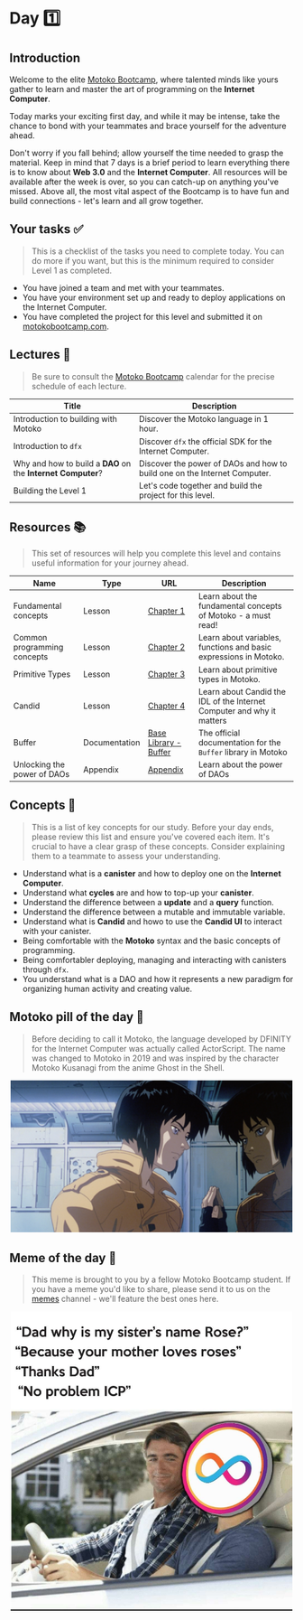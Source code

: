 # Day 1️⃣

## Introduction

Welcome to the elite [Motoko Bootcamp](https://twitter.com/motoko_bootcamp), where talented minds like yours gather to learn and master the art of programming on the **Internet Computer**.

Today marks your exciting first day, and while it may be intense, take the chance to bond with your teammates and brace yourself for the adventure ahead. <br/>

Don't worry if you fall behind; allow yourself the time needed to grasp the material. Keep in mind that 7 days is a brief period to learn everything there is to know about **Web 3.0** and the **Internet Computer**. All resources will be available after the week is over, so you can catch-up on anything you've missed.
Above all, the most vital aspect of the Bootcamp is to have fun and build connections - let's learn and all grow together.

## Your tasks ✅

> This is a checklist of the tasks you need to complete today. You can do more if you want, but this is the minimum required to consider Level 1 as completed.

- You have joined a team and met with your teammates.
- You have your environment set up and ready to deploy applications on the Internet Computer.
- You have completed the project for this level and submitted it on [motokobootcamp.com](https://motokobootcamp.com/).

## Lectures 🍿

> Be sure to consult the [Motoko Bootcamp](https://calendar.google.com/calendar/u/0/embed?src=c_1a1c0c95f41c3d5729532726aaa57d96e991c5d3254b0f9e02fdf4d9babf4401@group.calendar.google.com) calendar for the precise schedule of each lecture.

| Title                                                        | Description                                                               |
| ------------------------------------------------------------ | ------------------------------------------------------------------------- |
| Introduction to building with Motoko </a>                    | Discover the Motoko language in 1 hour.                                   |
| Introduction to `dfx`                                        | Discover `dfx` the official SDK for the Internet Computer.                |
| Why and how to build a **DAO** on the **Internet Computer**? | Discover the power of DAOs and how to build one on the Internet Computer. |
| Building the Level 1                                         | Let's code together and build the project for this level.                 |

## Resources 📚

> This set of resources will help you complete this level and contains useful information for your journey ahead.

| Name                        | Type          | URL                                                                                                     | Description                                                            |
| --------------------------- | ------------- | ------------------------------------------------------------------------------------------------------- | ---------------------------------------------------------------------- |
| Fundamental concepts        | Lesson        | [Chapter 1](https://github.com/motoko-bootcamp/dao-adventure/blob/main/lessons/chapter-1/CHAPTER-1.MD)  | Learn about the fundamental concepts of Motoko - a must read!          |
| Common programming concepts | Lesson        | [Chapter 2](https://github.com/motoko-bootcamp/dao-adventure/blob/main/lessons/chapter-2/CHAPTER-2.MD)  | Learn about variables, functions and basic expressions in Motoko.      |
| Primitive Types             | Lesson        | [Chapter 3](https://github.com/motoko-bootcamp/dao-adventure/blob/main/lessons/chapter-3/CHAPTER-3.MD)  | Learn about primitive types in Motoko.                                 |
| Candid                      | Lesson        | [Chapter 4](https://github.com/motoko-bootcamp/dao-adventure/blob/main/lessons/chapter-4/CHAPTER-4.MD)  | Learn about Candid the IDL of the Internet Computer and why it matters |
| Buffer                      | Documentation | [Base Library - Buffer](https://internetcomputer.org/docs/current/motoko/main/base/Buffer)              | The official documentation for the `Buffer` library in Motoko          |
| Unlocking the power of DAOs | Appendix      | [Appendix](https://github.com/motoko-bootcamp/dao-adventure/blob/main/lessons/appendix-1/APPENDIX-1.MD) | Learn about the power of DAOs                                          |

## Concepts 🧠

> This is a list of key concepts for our study. Before your day ends, please review this list and ensure you've covered each item. It's crucial to have a clear grasp of these concepts. Consider explaining them to a teammate to assess your understanding.

- Understand what is a **canister** and how to deploy one on the **Internet Computer**.
- Understand what **cycles** are and how to top-up your **canister**.
- Understand the difference between a **update** and a **query** function.
- Understand the difference between a mutable and immutable variable.
- Understand what is **Candid** and howo to use the **Candid UI** to interact with your canister.
- Being comfortable with the **Motoko** syntax and the basic concepts of programming.
- Being comfortabler deploying, managing and interacting with canisters through `dfx`.
- You understand what is a DAO and how it represents a new paradigm for organizing human activity and creating value.

## Motoko pill of the day 💊

> Before deciding to call it Motoko, the language developed by DFINITY for the Internet Computer was actually called ActorScript. The name was changed to Motoko in 2019 and was inspired by the character Motoko Kusanagi from the anime Ghost in the Shell.

<p align="center"><img src="../../assets/level_1/guide/motoko_kusanagi.png" style="width: 500px;" /></p>

## Meme of the day 🙈

> This meme is brought to you by a fellow Motoko Bootcamp student. If you have a meme you'd like to share, please send it to us on the [memes](https://discord.gg/vwEC5RcKBv) channel - we'll feature the best ones here.

<p align="center"><img src="../../assets/level_1/guide/meme_level_1.jpg" style="width: 500px;" /></p>
